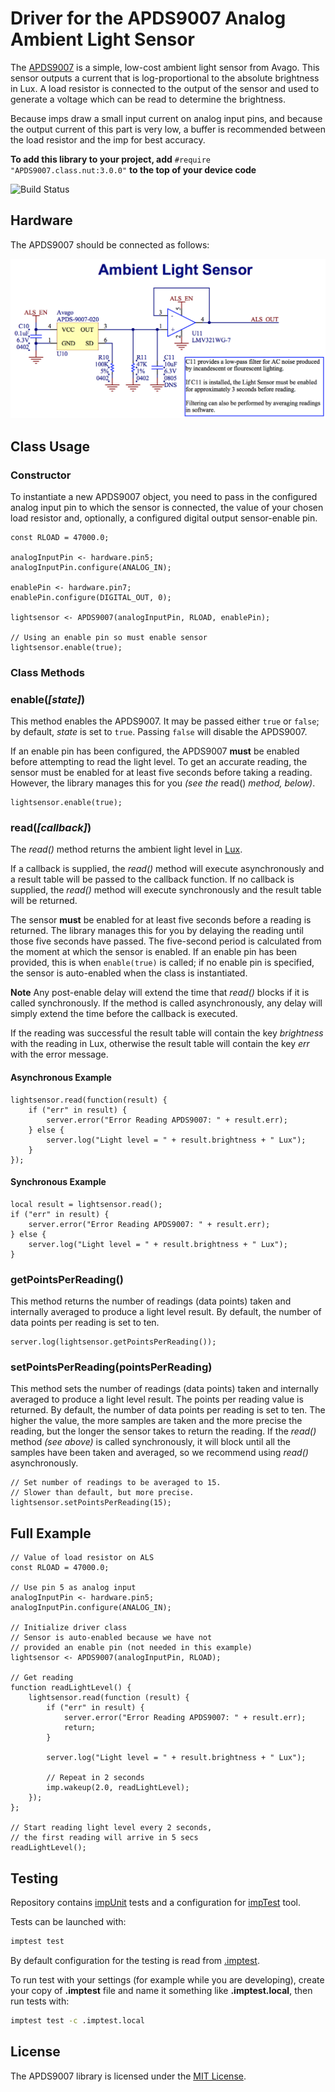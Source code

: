Driver for the APDS9007 Analog Ambient Light Sensor
===================================

The [APDS9007](http://www.mouser.com/ds/2/38/V02-0512EN-4985.pdf) is a simple, low-cost ambient light sensor from Avago. This sensor outputs a current that is log-proportional to the absolute brightness in Lux. A load resistor is connected to the output of the sensor and used to generate a voltage which can be read to determine the brightness.

Because imps draw a small input current on analog input pins, and because the output current of this part is very low, a buffer is recommended between the load resistor and the imp for best accuracy.

**To add this library to your project, add** `#require "APDS9007.class.nut:3.0.0"` **to the top of your device code**

![Build Status](https://cse-ci.electricimp.com/app/rest/builds/buildType:(id:Apds9007_BuildAndTest)/statusIcon)

## Hardware

The APDS9007 should be connected as follows:

![APDS9007 Circuit](./circuit.png)

## Class Usage

### Constructor

To instantiate a new APDS9007 object, you need to pass in the configured analog input pin to which the sensor is connected, the value of your chosen load resistor and, optionally, a configured digital output sensor-enable pin.

```squirrel
const RLOAD = 47000.0;

analogInputPin <- hardware.pin5;
analogInputPin.configure(ANALOG_IN);

enablePin <- hardware.pin7;
enablePin.configure(DIGITAL_OUT, 0);

lightsensor <- APDS9007(analogInputPin, RLOAD, enablePin);

// Using an enable pin so must enable sensor
lightsensor.enable(true);
```

### Class Methods

### enable(*[state]*)

This method enables the APDS9007. It may be passed either `true` or `false`; by default, *state* is set to `true`. Passing `false` will disable the APDS9007.

If an enable pin has been configured, the APDS9007 **must** be enabled before attempting to read the light level. To get an accurate reading, the sensor must be enabled for at least five seconds before taking a reading. However, the library manages this for you *(see the* read() *method, below)*.


```squirrel
lightsensor.enable(true);
```

### read(*[callback]*)

The *read()* method returns the ambient light level in [Lux](http://en.wikipedia.org/wiki/Lux).

If a callback is supplied, the *read()* method will execute asynchronously and a result table will be passed to the callback function. If no callback is supplied, the *read()* method will execute synchronously and the result table will be returned.

The sensor **must** be enabled for at least five seconds before a reading is returned. The library manages this for you by delaying the reading until those five seconds have passed. The five-second period is calculated from the moment at which the sensor is enabled. If an enable pin has been provided, this is when `enable(true)` is called; if no enable pin is specified, the sensor is auto-enabled when the class is instantiated.

**Note** Any post-enable delay will extend the time that *read()* blocks if it is called synchronously. If the method is called asynchronously, any delay will simply extend the time before the callback is executed.

If the reading was successful the result table will contain the key *brightness* with the reading in Lux, otherwise the result table will contain the key *err* with the error message.

#### Asynchronous Example ####

```squirrel
lightsensor.read(function(result) {
    if ("err" in result) {
        server.error("Error Reading APDS9007: " + result.err);
    } else {
        server.log("Light level = " + result.brightness + " Lux");
    }
});
```

#### Synchronous Example ####

```squirrel
local result = lightsensor.read();
if ("err" in result) {
    server.error("Error Reading APDS9007: " + result.err);
} else {
    server.log("Light level = " + result.brightness + " Lux");
}
```

### getPointsPerReading()

This method returns the number of readings (data points) taken and internally averaged to produce a light level result. By default, the number of data points per reading is set to ten.

```squirrel
server.log(lightsensor.getPointsPerReading());
```

### setPointsPerReading(pointsPerReading)

This method sets the number of readings (data points) taken and internally averaged to produce a light level result. The points per reading value is returned. By default, the number of data points per reading is set to ten. The higher the value, the more samples are taken and the more precise the reading, but the longer the sensor takes to return the reading. If the *read()* method *(see above)* is called synchronously, it will block until all the samples have been taken and averaged, so we recommend using *read()* asynchronously.

```squirrel
// Set number of readings to be averaged to 15.
// Slower than default, but more precise.
lightsensor.setPointsPerReading(15);
```

## Full Example

```squirrel
// Value of load resistor on ALS
const RLOAD = 47000.0;

// Use pin 5 as analog input
analogInputPin <- hardware.pin5;
analogInputPin.configure(ANALOG_IN);

// Initialize driver class
// Sensor is auto-enabled because we have not
// provided an enable pin (not needed in this example)
lightsensor <- APDS9007(analogInputPin, RLOAD);

// Get reading
function readLightLevel() {
    lightsensor.read(function (result) {
        if ("err" in result) {
            server.error("Error Reading APDS9007: " + result.err);
            return;
        }

        server.log("Light level = " + result.brightness + " Lux");

        // Repeat in 2 seconds
        imp.wakeup(2.0, readLightLevel);
    });
};

// Start reading light level every 2 seconds,
// the first reading will arrive in 5 secs
readLightLevel();
```

## Testing

Repository contains [impUnit](https://github.com/electricimp/impUnit) tests and a configuration for [impTest](https://github.com/electricimp/impTest) tool.

Tests can be launched with:

```bash
imptest test
```

By default configuration for the testing is read from [.imptest](https://github.com/electricimp/impTest/blob/develop/docs/imptest-spec.md).

To run test with your settings (for example while you are developing), create your copy of **.imptest** file and name it something like **.imptest.local**, then run tests with:

 ```bash
 imptest test -c .imptest.local
 ```

## License

The APDS9007 library is licensed under the [MIT License](./LICENSE).
